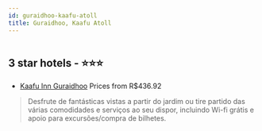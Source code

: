 ```yaml
---
id: guraidhoo-kaafu-atoll
title: Guraidhoo, Kaafu Atoll
---
```


<center><img src="https://i.travelapi.com/hotels/20000000/19770000/19767000/19766986/8ff470b8_z.jpg" alt="" /></center>


##  3 star hotels - ⭐️⭐️⭐️

-    [Kaafu Inn Guraidhoo](https://www.hurb.com/br/aud/https://www.hurb.com/br/hotels/guraidhoo/kaafu-inn-guraidhoo-HT-742X?cmp=18055) Prices from R$436.92
   > Desfrute de fantásticas vistas a partir do jardim ou tire partido das várias comodidades e serviços ao seu dispor, incluindo Wi-fi grátis e apoio para excursões/compra de bilhetes.
